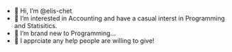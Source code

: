 - 👋 Hi, I’m @elis-chet 
- 👀 I’m interested in Accounting and have a casual interst in Programming and Statisitics.
- 🌱 I’m brand new to Programming...
- 💞️ I apprciate any help people are willing to give!

<!---
Elis-Chet/Elis-Chet is a ✨ special ✨ repository because its `README.md` (this file) appears on your GitHub profile.
You can click the Preview link to take a look at your changes.
--->
